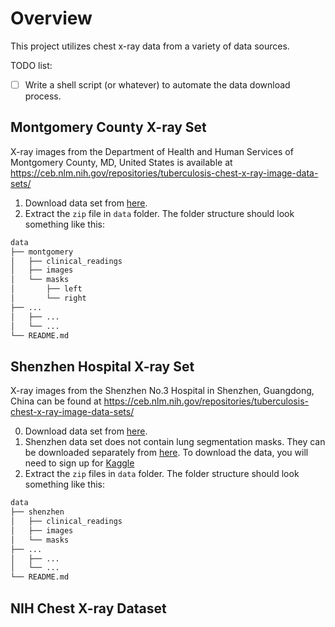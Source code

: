 # Overview
This project utilizes chest x-ray data from a variety of data sources.

TODO list:
- [ ] Write a shell script (or whatever) to automate the data download process.

## Montgomery County X-ray Set
X-ray images from the Department of Health and Human Services of Montgomery County, MD, United States is available at 
https://ceb.nlm.nih.gov/repositories/tuberculosis-chest-x-ray-image-data-sets/

1. Download data set from [here](http://openi.nlm.nih.gov/imgs/collections/NLM-MontgomeryCXRSet.zip).
2. Extract the `zip` file in `data` folder. The folder structure should look something like this:
```bash
data
├── montgomery
│   ├── clinical_readings
│   ├── images
│   └── masks
│       ├── left
│       └── right
├── ...
│   ├── ...
│   └── ...
└── README.md
```


## Shenzhen Hospital X-ray Set
X-ray images from the Shenzhen No.3 Hospital in Shenzhen, Guangdong, China can be found at 
https://ceb.nlm.nih.gov/repositories/tuberculosis-chest-x-ray-image-data-sets/

0. Download data set from [here](http://openi.nlm.nih.gov/imgs/collections/ChinaSet_AllFiles.zip).
0. Shenzhen data set does not contain lung segmentation masks. They can be downloaded separately from [here](https://www.kaggle.com/yoctoman/shcxr-lung-mask). To download the data, you will need to sign up for [Kaggle](https://www.kaggle.com)
0. Extract the `zip` files in `data` folder. The folder structure should look something like this:
```bash
data
├── shenzhen
│   ├── clinical_readings
│   ├── images
│   └── masks
├── ...
│   ├── ...
│   └── ...
└── README.md
```


## NIH Chest X-ray Dataset
```
```
